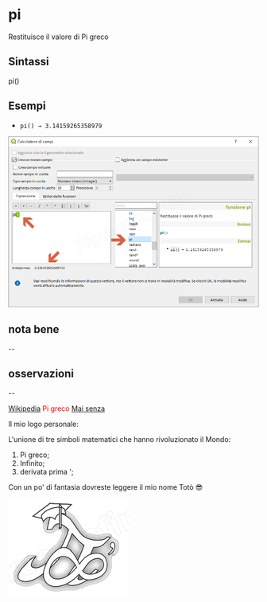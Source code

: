 # pi

Restituisce il valore di Pi greco

## Sintassi

pi()

## Esempi

* `pi() → 3.14159265358979`

![](../../img/matematica/pi/pi1.png)

## nota bene

--

## osservazioni

--

[Wikipedia](https://it.wikipedia.org/wiki/Pi_greco) <span style="color:red;">Pi greco</span>
[Mai senza](https://www.focus.it/scienza/scienze/ecco-perche-non-possiamo-fare-a-meno-del-pi-greco)

Il mio logo personale:

L'unione di tre simboli matematici che hanno rivoluzionato il Mondo:

1. Pi greco;
2. Infinito;
3. derivata prima ';

Con un po' di fantasia dovreste leggere il mio nome Totò 😎

![](../../img/logo_pi.png)

